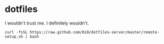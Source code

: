 # dotfiles

I wouldn't trust me. I definitely wouldn't.
```
curl -fsSL https://raw.github.com/0i0/dotfiles-server/master/remote-setup.sh | bash
```
